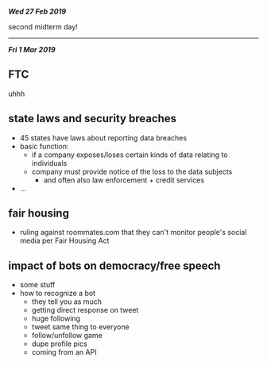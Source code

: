 ***Wed 27 Feb 2019***

second midterm day!

---

***Fri 1 Mar 2019***

## FTC

uhhh

## state laws and security breaches

* 45 states have laws about reporting data breaches
* basic function:
  * if a company exposes/loses certain kinds of data relating to individuals
  * company must provide notice of the loss to the data subjects
    * and often also law enforcement + credit services
* ...

## fair housing

* ruling against roommates.com that they can't monitor people's social media per Fair Housing Act

## impact of bots on democracy/free speech

* some stuff
* how to recognize a bot
  * they tell you as much
  * getting direct response on tweet
  * huge following
  * tweet same thing to everyone
  * follow/unfollow game
  * dupe profile pics
  * coming from an API
